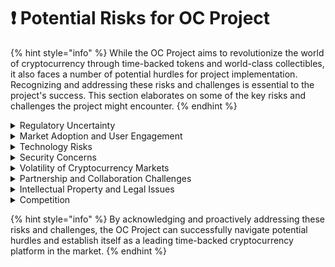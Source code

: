 # ❗ Potential Risks for OC Project

{% hint style="info" %}
While the OC Project aims to revolutionize the world of cryptocurrency through time-backed tokens and world-class collectibles, it also faces a number of potential hurdles for project implementation. Recognizing and addressing these risks and challenges is essential to the project's success. This section elaborates on some of the key risks and challenges the project might encounter.
{% endhint %}

<details>

<summary>Regulatory Uncertainty</summary>

The regulatory landscape surrounding cryptocurrencies and blockchain technology is rapidly evolving and can vary significantly across different jurisdictions. Changes in regulations may pose challenges to the OC Project, potentially affecting its operations, token offerings, or user participation. Staying informed and adapting to regulatory changes will be essential to ensure long-term success.

</details>

<details>

<summary>Market Adoption and User Engagement</summary>

Convincing users to embrace a new cryptocurrency project and participate in its ecosystem can be challenging, particularly in a crowded market. The OC Project will need to develop effective marketing and user acquisition strategies, as well as provide incentives to ensure user engagement and the growth of the platform.

</details>

<details>

<summary>Technology Risks</summary>

As with any blockchain project, the OC Project is exposed to risks associated with technology development and implementation, such as software vulnerabilities, scalability challenges, or infrastructure issues.&#x20;

</details>

<details>

<summary>Security Concerns</summary>

Ensuring the safety of users' funds, data, and digital assets is crucial for the OC Project's credibility and reputation. The project will face challenges against potential threats, such as cyber-attacks, fraud, or hacking incidents, and a robust security framework is required to protect against these risks.

</details>

<details>

<summary>Volatility of Cryptocurrency Markets</summary>

The value of cryptocurrencies, including OC tokens, can be subject to significant fluctuations in response to market events or sentiment. This volatility may pose risks to the project's financial stability and may impact user confidence.&#x20;

</details>

<details>

<summary>Partnership and Collaboration Challenges</summary>

The success of the OC Project relies heavily on effective partnerships with NGOs, collectible owners, and other stakeholders. Building and maintaining these relationships may present challenges, particularly in terms of aligning interests, managing expectations, and coordinating efforts.

</details>

<details>

<summary>Intellectual Property and Legal Issues</summary>

Protecting the intellectual property rights of collectible owners and managing potential legal disputes is another challenge the OC Project may face. Ensuring proper due diligence, legal agreements, and licensing arrangements is crucial to prevent potential disputes and protect the project's interests.

</details>

<details>

<summary>Competition</summary>

To stay ahead of the competition, the OC Project should continuously invest in innovation, differentiate itself through unique features and value propositions, and monitor competitors' developments. Maintaining a strong brand identity, providing excellent customer service, and demonstrating a commitment to community values can further set the project apart.

</details>

{% hint style="info" %}
By acknowledging and proactively addressing these risks and challenges, the OC Project can successfully navigate potential hurdles and establish itself as a leading time-backed cryptocurrency platform in the market.
{% endhint %}

